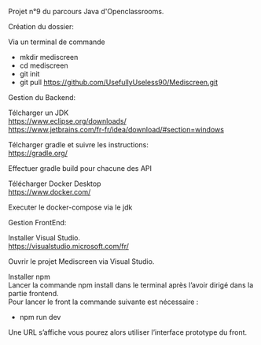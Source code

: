 Projet n°9 du parcours Java d'Openclassrooms.

Création du dossier:<br>

Via un terminal de commande

- mkdir mediscreen
- cd mediscreen
- git init
- git pull https://github.com/UsefullyUseless90/Mediscreen.git

Gestion du Backend:<br>

Télcharger un JDK <br>
https://www.eclipse.org/downloads/ <br> 
https://www.jetbrains.com/fr-fr/idea/download/#section=windows

Télcharger gradle et suivre les instructions:<br> 
https://gradle.org/

Effectuer gradle build pour chacune des API<br>

Télécharger Docker Desktop <br>
https://www.docker.com/<br>

Executer le docker-compose via le jdk

Gestion FrontEnd:<br>

Installer Visual Studio.<br> 
https://visualstudio.microsoft.com/fr/

Ouvrir le projet Mediscreen via Visual Studio.

Installer npm<br> 
Lancer la commande npm install dans le terminal après l’avoir dirigé dans la partie frontend.<br> 
Pour lancer le front la commande suivante est nécessaire :<br> 

- npm run dev 

Une URL s’affiche vous pourez alors utiliser l’interface prototype du front.
